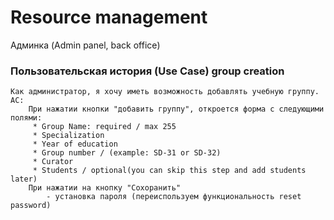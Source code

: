 # Resource management

Админка (Admin panel, back office)

### Пользовательская история (Use Case) group creation

    Как администратор, я хочу иметь возможность добавлять учебную группу.
    AC:
        При нажатии кнопки "добавить группу", откроется форма с следующими полями:
         * Group Name: required / max 255
         * Specialization
         * Year of education
         * Group number / (example: SD-31 or SD-32)
         * Curator
         * Students / optional(you can skip this step and add students later)
        При нажатии на кнопку "Сохоранить"
            - установка пароля (переиспользуем функциональность reset password)

